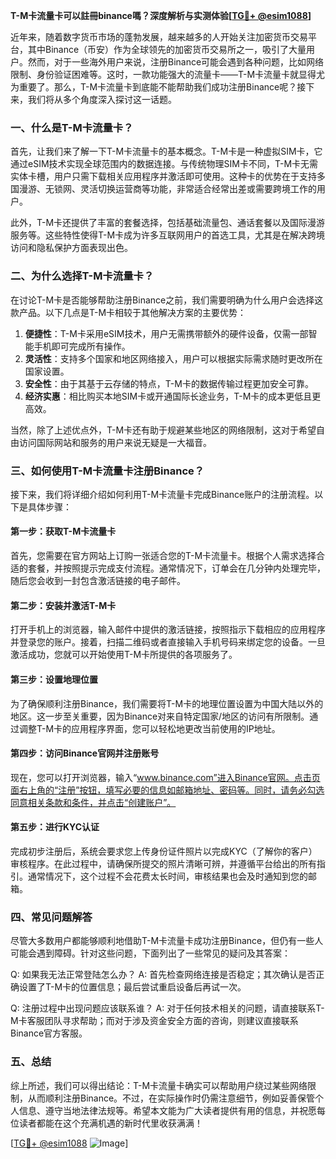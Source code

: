 **T-M卡流量卡可以註冊binance嗎？深度解析与实测体验[[TG💪+ @esim1088](https://t.me/s/esim1088)]**

近年来，随着数字货币市场的蓬勃发展，越来越多的人开始关注加密货币交易平台，其中Binance（币安）作为全球领先的加密货币交易所之一，吸引了大量用户。然而，对于一些海外用户来说，注册Binance可能会遇到各种问题，比如网络限制、身份验证困难等。这时，一款功能强大的流量卡——T-M卡流量卡就显得尤为重要了。那么，T-M卡流量卡到底能不能帮助我们成功注册Binance呢？接下来，我们将从多个角度深入探讨这一话题。

### 一、什么是T-M卡流量卡？

首先，让我们来了解一下T-M卡流量卡的基本概念。T-M卡是一种虚拟SIM卡，它通过eSIM技术实现全球范围内的数据连接。与传统物理SIM卡不同，T-M卡无需实体卡槽，用户只需下载相关应用程序并激活即可使用。这种卡的优势在于支持多国漫游、无锁网、灵活切换运营商等功能，非常适合经常出差或需要跨境工作的用户。

此外，T-M卡还提供了丰富的套餐选择，包括基础流量包、通话套餐以及国际漫游服务等。这些特性使得T-M卡成为许多互联网用户的首选工具，尤其是在解决跨境访问和隐私保护方面表现出色。

### 二、为什么选择T-M卡流量卡？

在讨论T-M卡是否能够帮助注册Binance之前，我们需要明确为什么用户会选择这款产品。以下几点是T-M卡相较于其他解决方案的主要优势：

1. **便捷性**：T-M卡采用eSIM技术，用户无需携带额外的硬件设备，仅需一部智能手机即可完成所有操作。
2. **灵活性**：支持多个国家和地区网络接入，用户可以根据实际需求随时更改所在国家设置。
3. **安全性**：由于其基于云存储的特点，T-M卡的数据传输过程更加安全可靠。
4. **经济实惠**：相比购买本地SIM卡或开通国际长途业务，T-M卡的成本更低且更高效。

当然，除了上述优点外，T-M卡还有助于规避某些地区的网络限制，这对于希望自由访问国际网站和服务的用户来说无疑是一大福音。

### 三、如何使用T-M卡流量卡注册Binance？

接下来，我们将详细介绍如何利用T-M卡流量卡完成Binance账户的注册流程。以下是具体步骤：

#### 第一步：获取T-M卡流量卡

首先，您需要在官方网站上订购一张适合您的T-M卡流量卡。根据个人需求选择合适的套餐，并按照提示完成支付流程。通常情况下，订单会在几分钟内处理完毕，随后您会收到一封包含激活链接的电子邮件。

#### 第二步：安装并激活T-M卡

打开手机上的浏览器，输入邮件中提供的激活链接，按照指示下载相应的应用程序并登录您的账户。接着，扫描二维码或者直接输入手机号码来绑定您的设备。一旦激活成功，您就可以开始使用T-M卡所提供的各项服务了。

#### 第三步：设置地理位置

为了确保顺利注册Binance，我们需要将T-M卡的地理位置设置为中国大陆以外的地区。这一步至关重要，因为Binance对来自特定国家/地区的访问有所限制。通过调整T-M卡的应用程序界面，您可以轻松地更改当前使用的IP地址。

#### 第四步：访问Binance官网并注册账号

现在，您可以打开浏览器，输入“www.binance.com”进入Binance官网。点击页面右上角的“注册”按钮，填写必要的信息如邮箱地址、密码等。同时，请务必勾选同意相关条款和条件，并点击“创建账户”。

#### 第五步：进行KYC认证

完成初步注册后，系统会要求您上传身份证件照片以完成KYC（了解你的客户）审核程序。在此过程中，请确保所提交的照片清晰可辨，并遵循平台给出的所有指引。通常情况下，这个过程不会花费太长时间，审核结果也会及时通知到您的邮箱。

### 四、常见问题解答

尽管大多数用户都能够顺利地借助T-M卡流量卡成功注册Binance，但仍有一些人可能会遇到障碍。针对这些问题，下面列出了一些常见的疑问及其答案：

Q: 如果我无法正常登陆怎么办？
A: 首先检查网络连接是否稳定；其次确认是否正确设置了T-M卡的位置信息；最后尝试重启设备后再试一次。

Q: 注册过程中出现问题应该联系谁？
A: 对于任何技术相关的问题，请直接联系T-M卡客服团队寻求帮助；而对于涉及资金安全方面的咨询，则建议直接联系Binance官方客服。

### 五、总结

综上所述，我们可以得出结论：T-M卡流量卡确实可以帮助用户绕过某些网络限制，从而顺利注册Binance。不过，在实际操作时仍需注意细节，例如妥善保管个人信息、遵守当地法律法规等。希望本文能为广大读者提供有用的信息，并祝愿每位读者都能在这个充满机遇的新时代里收获满满！

[[TG💪+ @esim1088](https://t.me/s/esim1088) ![Image](https://i.postimg.cc/4NQfJmqS/Snipaste-2025-05-13-00-14-12.png)]